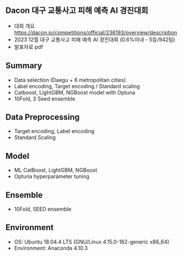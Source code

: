 ## Dacon 대구 교통사고 피해 예측 AI 경진대회

- 대회 개요 https://dacon.io/competitions/official/236193/overview/description
- 2023 12월 대구 교통사고 피해 예측 AI 경진대회 (0.6%이내 - 5등/942팀)
- 발표자료 pdf 

## Summary
- Data selection (Daegu + 6 metropolitan cities)
- Label encoding, Target encoding / Standard scaling
- Catboost, LightGBM, NGBoost model with Optuna
- 10Fold, 3 Seed ensemble

## Data Preprocessing 
- Target encoding, Label encoding 
- Standard Scaling 

## Model 
- ML CatBoost, LightGBM, NGBoost
- Optuna hyperparameter tuning

## Ensemble 
- 10Fold, SEED ensemble

## Environment
- OS: Ubuntu 18.04.4 LTS (GNU/Linux 4.15.0-162-generic x86_64)
- Environment: Anaconda 4.10.3
